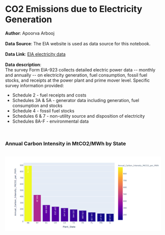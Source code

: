 # CO2 Emissions due to Electricity Generation

**Author**: Apoorva Arbooj
<br><br>**Data Source**: The EIA website is used as data source for this notebook.
<br><br>**Data Link**: [EIA electricity data](https://www.eia.gov/electricity/data/eia923/)
<br><br>**Data description**:<br>The survey Form EIA-923 collects detailed electric power data -- monthly and annually -- on electricity generation, fuel consumption, fossil fuel stocks, and receipts at the power plant and prime mover level. Specific survey information provided:

*   Schedule 2 - fuel receipts and costs
*   Schedules 3A & 5A - generator data including generation, fuel consumption and stocks
*   Schedule 4 - fossil fuel stocks
*   Schedules 6 & 7 - non-utility source and disposition of electricity
*   Schedules 8A-F - environmental data

<br><h3><strong>Annual Carbon Intensity in MtCO2/MWh by State</strong></h3><br>
<img src="https://github.com/ApoorvaArbooj/Electricity-CO2-Emissions/blob/main/chart_snippet.PNG"></img>
